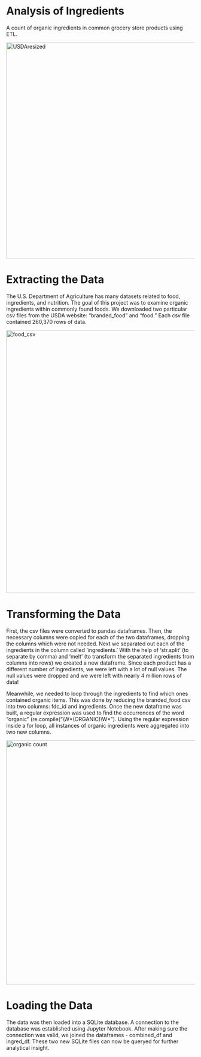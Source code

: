 
# Analysis of Ingredients
A count of organic ingredients in common grocery store products using ETL.


<img width="575" alt="USDAresized" src="https://user-images.githubusercontent.com/46386265/72936736-d4255980-3d35-11ea-8ce4-4722f15801bf.PNG">

# Extracting the Data
The U.S. Department of Agriculture has many datasets related to food, ingredients, and nutrition. The goal of this project was to examine organic ingredients within commonly found foods. We downloaded two particular csv files from the USDA website: “branded_food” and “food.” Each csv file contained 260,370 rows of data.

<img width="700" alt="food_csv" src="https://user-images.githubusercontent.com/46386265/72935846-236a8a80-3d34-11ea-8a86-f7e73fe6e19f.PNG">

# Transforming the Data
First, the csv files were converted to pandas dataframes. Then, the necessary columns were copied for each of the two dataframes, dropping the columns which were not needed. Next we separated out each of the ingredients in the column called ‘ingredients.’ With the help of ‘str.split’ (to separate by comma) and ‘melt’ (to transform the separated ingredients from columns into rows) we created a new dataframe. Since each product has a different number of ingredients, we were left with a lot of null values. The null values were dropped and we were left with nearly 4 million rows of data!

Meanwhile, we needed to loop through the ingredients to find which ones contained organic items. This was done by reducing the branded_food csv into two columns: fdc_id and ingredients. Once the new dataframe was built, a regular expression was used to find the occurrences of the word “organic” (re.compile(“\W*(ORGANIC)\W*”). Using the regular expression inside a for loop, all instances of organic ingredients were aggregated into two new columns. 

<img width="650" alt="organic count" src="https://user-images.githubusercontent.com/46386265/72994632-6f194480-3dc5-11ea-8b99-f2ee71304d29.PNG">

# Loading the Data
The data was then loaded into a SQLite database. A connection to the database was established using Jupyter Notebook. After making sure the connection was valid, we joined the dataframes - combined_df and ingred_df. These two new SQLite files can now be queryed for further analytical insight.
